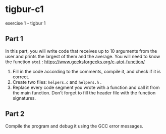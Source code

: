 # tigbur-c1
exercise 1 - tigbur 1

## Part 1
In this part, you will write code that receives up to 10 arguments from the user and prints the largest of them and the average.
You will need to know the function `atoi` : https://www.geeksforgeeks.org/c-atoi-function/

1. Fill in the code according to the comments, compile it, and check if it is correct.
2. Create two files: `helpers.c` and `helpers.h` .
3. Replace every code segment you wrote with a function and call it from the main function.
   Don't forget to fill the header file with the function signatures.

## Part 2
Compile the program and debug it using the GCC error messages.
